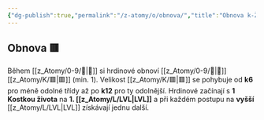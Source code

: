 ```yaml
---
{"dg-publish":true,"permalink":"/z-atomy/o/obnova/","title":"Obnova k-Ž"}
---
```


## Obnova 🟥
Během [[z_Atomy/0-9/🔋\|🔋]] si hrdinové obnoví [[z_Atomy/0-9/💪\|💪]] [[z_Atomy/K/🟥\|🟥]] (min. 1). Velikost [[z_Atomy/K/🟥\|🟥]] se pohybuje od **k6** pro méně odolné třídy až po **k12** pro ty odolnější. Hrdinové začínají s **1 Kostkou života** na **1. [[z_Atomy/L/LVL\|LVL]]** a při každém postupu na **vyšší** [[z_Atomy/L/LVL\|LVL]] získávají jednu další.